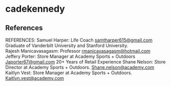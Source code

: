# cadekennedy

## References 
REFERENCES:
Samuel Harper: Life Coach					     samtharper615@gmail.com
Graduate of Vanderbilt University and Stanford University.           
Rajesh Manicavasagasm: Professor                                              rmanicavasagasm@hotmail.com
Jeffery Porter: Store Manager at Academy Sports + Outdoors                  Japorter67@gmail.com
	20+ Years of Retail Experience
Shane Nelson: Store Director at Academy Sports + Outdoors.       Shane.nelson@academy.com
	Kaitlyn Vest: Store Manager at Academy Sports + Outdoors.            Kaitlyn.vest@academy.com

